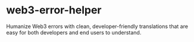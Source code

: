 # web3-error-helper
Humanize Web3 errors with clean, developer-friendly translations that are easy for both developers and end users to understand.
